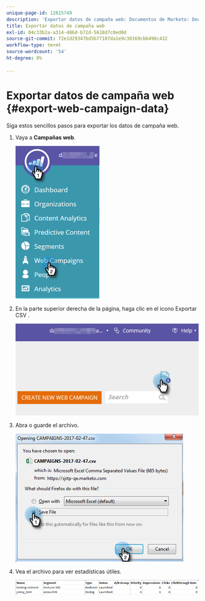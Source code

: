 ```yaml
---
unique-page-id: 12615749
description: 'Exportar datos de campaña web: Documentos de Marketo: Documentación del producto'
title: Exportar datos de campaña web
exl-id: 04c33b2a-a314-486d-b72d-5618d7c0ed0d
source-git-commit: 72e1d29347bd5b77107da1e9c30169cb6490c432
workflow-type: tm+mt
source-wordcount: '54'
ht-degree: 0%

---
```


# Exportar datos de campaña web {#export-web-campaign-data}

Siga estos sencillos pasos para exportar los datos de campaña web.

1. Vaya a **Campañas web**.

   ![](assets/one-2.png)

1. En la parte superior derecha de la página, haga clic en el icono Exportar CSV .

   ![](assets/two-2.png)

1. Abra o guarde el archivo.

   ![](assets/three-2.png)

1. Vea el archivo para ver estadísticas útiles.

   ![](assets/four-1.png)
